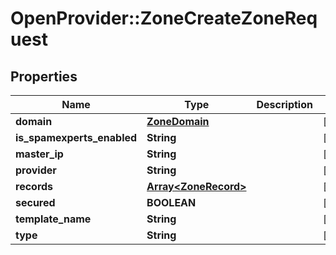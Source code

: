# OpenProvider::ZoneCreateZoneRequest

## Properties
Name | Type | Description | Notes
------------ | ------------- | ------------- | -------------
**domain** | [**ZoneDomain**](ZoneDomain.md) |  | [optional] 
**is_spamexperts_enabled** | **String** |  | [optional] 
**master_ip** | **String** |  | [optional] 
**provider** | **String** |  | [optional] 
**records** | [**Array&lt;ZoneRecord&gt;**](ZoneRecord.md) |  | [optional] 
**secured** | **BOOLEAN** |  | [optional] 
**template_name** | **String** |  | [optional] 
**type** | **String** |  | [optional] 

